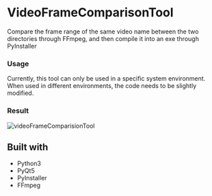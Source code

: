 # VideoFrameComparisonTool
Compare the frame range of the same video name between the two directories through FFmpeg, and then compile it into an exe through PyInstaller

### Usage
Currently, this tool can only be used in a specific system environment. When used in different environments, the code needs to be slightly modified.

### Result
![videoFrameComparisionTool](https://user-images.githubusercontent.com/11975617/111273330-a48a8c80-866e-11eb-86c0-dc4ad277458d.gif)

## Built with
* Python3
* PyQt5
* PyInstaller
* FFmpeg
